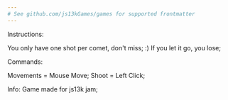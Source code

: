 ```yaml
---
# See github.com/js13kGames/games for supported frontmatter
---
```

Instructions:

You only have one shot per comet, don't miss; :)
If you let it go, you lose;

Commands:

Movements = Mouse Move;
Shoot = Left Click;

Info:
Game made for js13k jam;